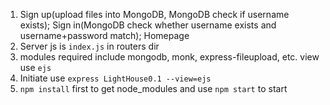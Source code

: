 1. Sign up(upload files into MongoDB, MongoDB check if username exists); 
   Sign in(MongoDB check whether username exists and username+password match);
   Homepage
2. Server js is `index.js` in routers dir
3. modules required include mongodb, monk, express-fileupload, etc. view use `ejs`
4. Initiate use `express LightHouse0.1 --view=ejs`
4. `npm install` first to get node_modules and use `npm start` to start
